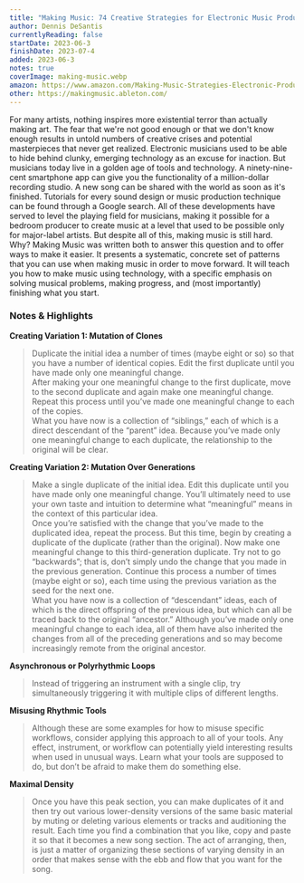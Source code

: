 ```yaml
---
title: "Making Music: 74 Creative Strategies for Electronic Music Producers"
author: Dennis DeSantis
currentlyReading: false
startDate: 2023-06-3
finishDate: 2023-07-4
added: 2023-06-3
notes: true
coverImage: making-music.webp
amazon: https://www.amazon.com/Making-Music-Strategies-Electronic-Producers-ebook/dp/B00WHXYZG8
other: https://makingmusic.ableton.com/
---
```


For many artists, nothing inspires more existential terror than actually making art. The fear that we're not good enough or that we don't know enough results in untold numbers of creative crises and potential masterpieces that never get realized. Electronic musicians used to be able to hide behind clunky, emerging technology as an excuse for inaction. But musicians today live in a golden age of tools and technology. A ninety-nine-cent smartphone app can give you the functionality of a million-dollar recording studio. A new song can be shared with the world as soon as it's finished. Tutorials for every sound design or music production technique can be found through a Google search. All of these developments have served to level the playing field for musicians, making it possible for a bedroom producer to create music at a level that used to be possible only for major-label artists. But despite all of this, making music is still hard. Why? Making Music was written both to answer this question and to offer ways to make it easier. It presents a systematic, concrete set of patterns that you can use when making music in order to move forward. It will teach you how to make music using technology, with a specific emphasis on solving musical problems, making progress, and (most importantly) finishing what you start.

### Notes & Highlights

**Creating Variation 1: Mutation of Clones**  
> Duplicate the initial idea a number of times (maybe eight or so) so that you have a number of identical copies. Edit the first duplicate until you have made only one meaningful change.  
> After making your one meaningful change to the first duplicate, move to the second duplicate and again make one meaningful change.  
> Repeat this process until you’ve made one meaningful change to each of the copies.  
> What you have now is a collection of “siblings,” each of which is a direct descendant of the “parent” idea. Because you’ve made only one meaningful change to each duplicate, the relationship to the original will be clear.  

**Creating Variation 2: Mutation Over Generations**  
> Make a single duplicate of the initial idea. Edit this duplicate until you have made only one meaningful change. You’ll ultimately need to use your own taste and intuition to determine what “meaningful” means in the context of this particular idea.  
> Once you’re satisfied with the change that you’ve made to the duplicated idea, repeat the process. But this time, begin by creating a duplicate of the duplicate (rather than the original). Now make one meaningful change to this third-generation duplicate. Try not to go “backwards”; that is, don’t simply undo the change that you made in the previous generation. Continue this process a number of times (maybe eight or so), each time using the previous variation as the seed for the next one.  
> What you have now is a collection of “descendant” ideas, each of which is the direct offspring of the previous idea, but which can all be traced back to the original “ancestor.” Although you’ve made only one meaningful change to each idea, all of them have also inherited the changes from all of the preceding generations and so may become increasingly remote from the original ancestor.  

**Asynchronous or Polyrhythmic Loops**  
> Instead of triggering an instrument with a single clip, try simultaneously triggering it with multiple clips of different lengths.  

**Misusing Rhythmic Tools**  
> Although these are some examples for how to misuse specific workflows, consider applying this approach to all of your tools. Any effect, instrument, or workflow can potentially yield interesting results when used in unusual ways. Learn what your tools are supposed to do, but don’t be afraid to make them do something else.  

**Maximal Density**  
> Once you have this peak section, you can make duplicates of it and then try out various lower-density versions of the same basic material by muting or deleting various elements or tracks and auditioning the result. Each time you find a combination that you like, copy and paste it so that it becomes a new song section. The act of arranging, then, is just a matter of organizing these sections of varying density in an order that makes sense with the ebb and flow that you want for the song.  
